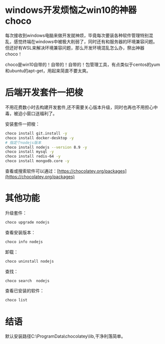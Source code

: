 # windows开发烦恼之win10的神器choco
每次接收到windows电脑来做开发就神烦，毕竟每次要装各种软件管理特别混乱，感觉终端在windows中被极大削弱了，同时还有和服务器的环境兼容问题。但还好有WSL来解决环境兼容问题，那么开发环境混乱怎么办，祭出神器choco！

choco是win10自带的！自带的！自带的！包管理工具，有点类似于centos的yum和ubuntu的apt-get，用起来简直不要太爽。

# 后端开发套件一把梭
不用花费数小时去构建开发套件,还不需要关心版本升级，同时也再也不用担心中毒，被迫小窗口送福利了。

安装套件一把梭：
```sh
choco install git.install -y
choco install docker-desktop -y
# 指定个nodejs版本
choco install nodejs --version 8.9 -y
choco install mysql -y
choco install redis-64 -y
choco install mongodb.core -y
```
查看或搜索软件可以通过：[https://chocolatey.org/packages](https://chocolatey.org/packages)

# 其他功能
升级套件：
```sh
choco upgrade nodejs
```
查看安装版本：
```sh
choco info nodejs
```
卸载：
```sh
choco uninstall nodejs
```
查找：
```sh
choco search  nodejs
```
查看已安装的软件：
```sh
choco list
```

# 结语
默认安装路径C:\ProgramData\chocolatey\lib,干净利落简单。


